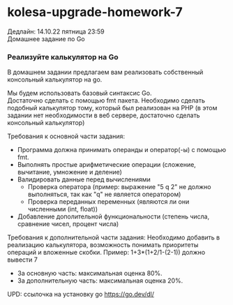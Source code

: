 # kolesa-upgrade-homework-7
Дедлайн: 14.10.22 пятница 23:59  
Домашнее задание по Go

### Реализуйте калькулятор на Go

В домашнем задании предлагаем вам реализовать собственный консольный калькулятор на go.

Мы будем использовать базовый синтаксис Go.  
Достаточно сделать с помощью fmt пакета. Необходимо сделать подобный калькулятор тому, который был реализован на PHP
(в этом задании нет необходимости в веб сервере, достаточно сделать консольный калькулятор)

Требования к основной части задания:
* Программа должна принимать операнды и оператор(-ы) с помощью fmt.
* Выполнять простые арифметические операции (сложение, вычитание, умножение и деление)
* Валидировать данные перед вычислениями
   * Проверка оператора (пример: выражение "5 q 2" не должно выполняться, так как "q" не является оператором)
   * Проверка переданных переменных (являются ли они численными (int, float))
* Добавление дополительной функциональности (степень числа, сравнение чисел, процент числа)

Требования к дополнительной части задания:
Необходимо добавить в реализацию калькулятора, возможность понимать приоритеты операций и вложенные скобки. Пример: 1+3*(1+2/1-(2-1))  должно вывести 7

* За основную часть: максимальная оценка 80%.
* За дополнительную часть: максимальная оценка 20%.

UPD: ссылочка на установку go https://go.dev/dl/